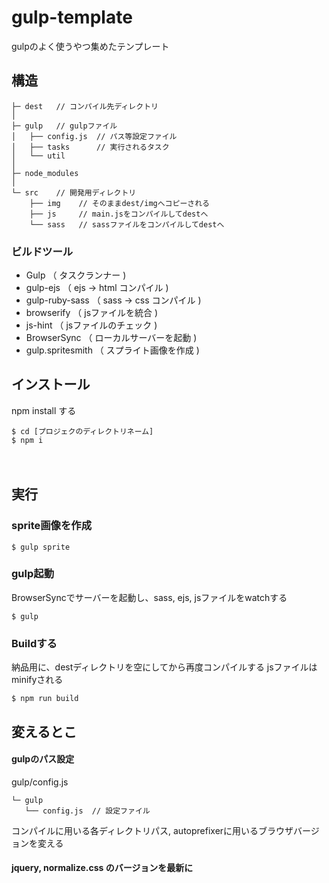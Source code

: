 # gulp-template
gulpのよく使うやつ集めたテンプレート

## 構造
```
├─ dest	  // コンパイル先ディレクトリ
│
├─ gulp   // gulpファイル
│   ├── config.js  // パス等設定ファイル
│   ├── tasks      // 実行されるタスク
│   └── util
│
├─ node_modules
│
└─ src    // 開発用ディレクトリ
    ├── img    // そのままdest/imgへコピーされる
    ├── js     // main.jsをコンパイルしてdestへ
    └── sass   // sassファイルをコンパイルしてdestへ
```

### ビルドツール  

* Gulp              （ タスクランナー )
* gulp-ejs          （ ejs -> html コンパイル )
* gulp-ruby-sass    （ sass -> css コンパイル )
* browserify        （ jsファイルを統合 )
* js-hint           （ jsファイルのチェック )
* BrowserSync       （ ローカルサーバーを起動 )
* gulp.spritesmith  （ スプライト画像を作成 )


## インストール

npm install する

```
$ cd [プロジェクのディレクトリネーム]
$ npm i
```
　
## 実行


### sprite画像を作成
```
$ gulp sprite
```

### gulp起動
BrowserSyncでサーバーを起動し、sass, ejs, jsファイルをwatchする

```
$ gulp
```

### Buildする
納品用に、destディレクトリを空にしてから再度コンパイルする
jsファイルはminifyされる

```
$ npm run build
```


## 変えるとこ
#### gulpのパス設定
gulp/config.js
```
└─ gulp
   └── config.js  // 設定ファイル
```
コンパイルに用いる各ディレクトリパス, autoprefixerに用いるブラウザバージョンを変える

#### jquery, normalize.css のバージョンを最新に
